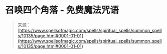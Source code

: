 <!--yml

category: 未分类

date: 2024-06-12 18:46:47

-->

# 召唤四个角落 - 免费魔法咒语

> 来源：[https://www.spellsofmagic.com/spells/spiritual_spells/summon_spells/10135/page.html#0001-01-01](https://www.spellsofmagic.com/spells/spiritual_spells/summon_spells/10135/page.html#0001-01-01)
